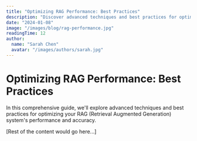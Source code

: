 ```yaml
---
title: "Optimizing RAG Performance: Best Practices"
description: "Discover advanced techniques and best practices for optimizing your RAG system's performance and accuracy."
date: "2024-01-08"
image: "/images/blog/rag-performance.jpg"
readingTime: 12
author:
  name: "Sarah Chen"
  avatar: "/images/authors/sarah.jpg"
---
```


# Optimizing RAG Performance: Best Practices

In this comprehensive guide, we'll explore advanced techniques and best practices for optimizing your RAG (Retrieval Augmented Generation) system's performance and accuracy.

[Rest of the content would go here...]